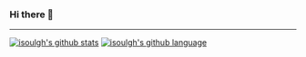 ### Hi there 👋

<!--
**isoulgh/isoulgh** is a ✨ _special_ ✨ repository because its `README.md` (this file) appears on your GitHub profile.

Here are some ideas to get you started:

- 🔭 I’m currently working on ...
- 🌱 I’m currently learning ...
- 👯 I’m looking to collaborate on ...
- 🤔 I’m looking for help with ...
- 💬 Ask me about ...
- 📫 How to reach me: ...
- 😄 Pronouns: ...
- ⚡ Fun fact: ...
-->

---

[![isoulgh's github stats](https://github-readme-stats.vercel.app/api?username=isoulgh)](https://github.com/isoulgh/github-readme-stats)
[![isoulgh's github language](https://github-readme-stats.vercel.app/api/top-langs/?username=isoulgh)](https://github.com/isoulgh/github-readme-stats)
